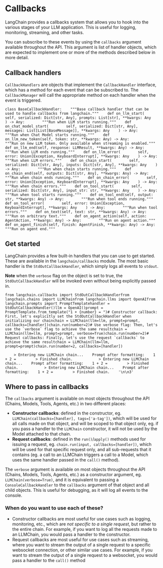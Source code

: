 Callbacks
=========

LangChain provides a callbacks system that allows you to hook into the various stages of your LLM application. This is useful for logging, monitoring, streaming, and other tasks.

You can subscribe to these events by using the `callbacks` argument available throughout the API. This argument is list of handler objects, which are expected to implement one or more of the methods described below in more detail.

Callback handlers[​](#callback-handlers "Direct link to Callback handlers")
---------------------------------------------------------------------------

`CallbackHandlers` are objects that implement the `CallbackHandler` interface, which has a method for each event that can be subscribed to. The `CallbackManager` will call the appropriate method on each handler when the event is triggered.

    class BaseCallbackHandler:    """Base callback handler that can be used to handle callbacks from langchain."""    def on_llm_start(        self, serialized: Dict[str, Any], prompts: List[str], **kwargs: Any    ) -> Any:        """Run when LLM starts running."""    def on_chat_model_start(        self, serialized: Dict[str, Any], messages: List[List[BaseMessage]], **kwargs: Any    ) -> Any:        """Run when Chat Model starts running."""    def on_llm_new_token(self, token: str, **kwargs: Any) -> Any:        """Run on new LLM token. Only available when streaming is enabled."""    def on_llm_end(self, response: LLMResult, **kwargs: Any) -> Any:        """Run when LLM ends running."""    def on_llm_error(        self, error: Union[Exception, KeyboardInterrupt], **kwargs: Any    ) -> Any:        """Run when LLM errors."""    def on_chain_start(        self, serialized: Dict[str, Any], inputs: Dict[str, Any], **kwargs: Any    ) -> Any:        """Run when chain starts running."""    def on_chain_end(self, outputs: Dict[str, Any], **kwargs: Any) -> Any:        """Run when chain ends running."""    def on_chain_error(        self, error: Union[Exception, KeyboardInterrupt], **kwargs: Any    ) -> Any:        """Run when chain errors."""    def on_tool_start(        self, serialized: Dict[str, Any], input_str: str, **kwargs: Any    ) -> Any:        """Run when tool starts running."""    def on_tool_end(self, output: str, **kwargs: Any) -> Any:        """Run when tool ends running."""    def on_tool_error(        self, error: Union[Exception, KeyboardInterrupt], **kwargs: Any    ) -> Any:        """Run when tool errors."""    def on_text(self, text: str, **kwargs: Any) -> Any:        """Run on arbitrary text."""    def on_agent_action(self, action: AgentAction, **kwargs: Any) -> Any:        """Run on agent action."""    def on_agent_finish(self, finish: AgentFinish, **kwargs: Any) -> Any:        """Run on agent end."""

Get started[​](#get-started "Direct link to Get started")
---------------------------------------------------------

LangChain provides a few built-in handlers that you can use to get started. These are available in the `langchain/callbacks` module. The most basic handler is the `StdOutCallbackHandler`, which simply logs all events to `stdout`.

**Note** when the `verbose` flag on the object is set to true, the `StdOutCallbackHandler` will be invoked even without being explicitly passed in.

    from langchain.callbacks import StdOutCallbackHandlerfrom langchain.chains import LLMChainfrom langchain.llms import OpenAIfrom langchain.prompts import PromptTemplatehandler = StdOutCallbackHandler()llm = OpenAI()prompt = PromptTemplate.from_template("1 + {number} = ")# Constructor callback: First, let's explicitly set the StdOutCallbackHandler when initializing our chainchain = LLMChain(llm=llm, prompt=prompt, callbacks=[handler])chain.run(number=2)# Use verbose flag: Then, let's use the `verbose` flag to achieve the same resultchain = LLMChain(llm=llm, prompt=prompt, verbose=True)chain.run(number=2)# Request callbacks: Finally, let's use the request `callbacks` to achieve the same resultchain = LLMChain(llm=llm, prompt=prompt)chain.run(number=2, callbacks=[handler])

        > Entering new LLMChain chain...    Prompt after formatting:    1 + 2 =         > Finished chain.            > Entering new LLMChain chain...    Prompt after formatting:    1 + 2 =         > Finished chain.            > Entering new LLMChain chain...    Prompt after formatting:    1 + 2 =         > Finished chain.    '\n\n3'

Where to pass in callbacks[​](#where-to-pass-in-callbacks "Direct link to Where to pass in callbacks")
------------------------------------------------------------------------------------------------------

The `callbacks` argument is available on most objects throughout the API (Chains, Models, Tools, Agents, etc.) in two different places:

*   **Constructor callbacks**: defined in the constructor, eg. `LLMChain(callbacks=[handler], tags=['a-tag'])`, which will be used for all calls made on that object, and will be scoped to that object only, eg. if you pass a handler to the `LLMChain` constructor, it will not be used by the Model attached to that chain.
*   **Request callbacks**: defined in the `run()`/`apply()` methods used for issuing a request, eg. `chain.run(input, callbacks=[handler])`, which will be used for that specific request only, and all sub-requests that it contains (eg. a call to an LLMChain triggers a call to a Model, which uses the same handler passed in the `call()` method).

The `verbose` argument is available on most objects throughout the API (Chains, Models, Tools, Agents, etc.) as a constructor argument, eg. `LLMChain(verbose=True)`, and it is equivalent to passing a `ConsoleCallbackHandler` to the `callbacks` argument of that object and all child objects. This is useful for debugging, as it will log all events to the console.

### When do you want to use each of these?[​](#when-do-you-want-to-use-each-of-these "Direct link to When do you want to use each of these?")

*   Constructor callbacks are most useful for use cases such as logging, monitoring, etc., which are _not specific to a single request_, but rather to the entire chain. For example, if you want to log all the requests made to an LLMChain, you would pass a handler to the constructor.
*   Request callbacks are most useful for use cases such as streaming, where you want to stream the output of a single request to a specific websocket connection, or other similar use cases. For example, if you want to stream the output of a single request to a websocket, you would pass a handler to the `call()` method